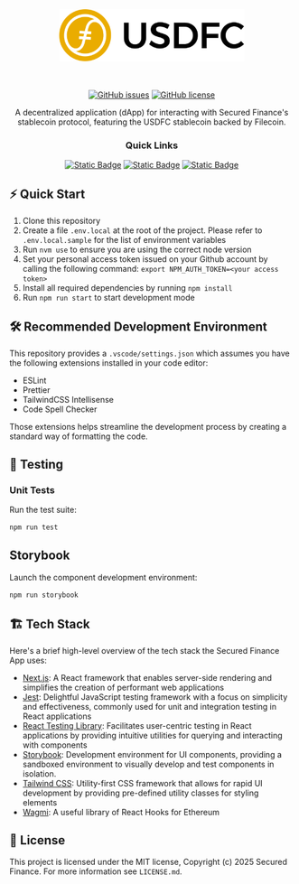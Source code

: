 <div align="center">

<img src="src/assets/img/usdfc-logo.svg" width="328" />

<br/><br/>
[![GitHub issues](https://img.shields.io/github/issues/Secured-Finance/stablecoin-app)](https://github.com/Secured-Finance/stablecoin-app/issues) [![GitHub license](https://img.shields.io/github/license/Secured-Finance/stablecoin-app)](https://github.com/Secured-Finance/stablecoin-app/blob/develop/LICENCE.md)

A decentralized application (dApp) for interacting with Secured Finance's stablecoin protocol, featuring the USDFC stablecoin backed by Filecoin.

### Quick Links
[![Static Badge](https://img.shields.io/badge/Homepage-5162FF?style=for-the-badge)](https://docs.secured.finance/usdfc-stablecoin-protocol/introduction)
[![Static Badge](https://img.shields.io/badge/Trading_Platform-white?style=for-the-badge)](https://app.usdfc.net)
[![Static Badge](https://img.shields.io/badge/Docs-11CABE?style=for-the-badge)](https://docs.secured.finance/)

</div>


## ⚡️ Quick Start

1. Clone this repository
2. Create a file `.env.local` at the root of the project. Please refer to `.env.local.sample` for the list of environment variables
3. Run `nvm use` to ensure you are using the correct node version
4. Set your personal access token issued on your Github account by calling the following command: `export NPM_AUTH_TOKEN=<your access token>`
5. Install all required dependencies by running `npm install`
6. Run `npm run start` to start development mode


## 🛠️ Recommended Development Environment
This repository provides a `.vscode/settings.json` which assumes you have the following extensions installed in your code editor:
- ESLint
- Prettier
- TailwindCSS Intellisense
- Code Spell Checker

Those extensions helps streamline the development process by creating a standard way of formatting the code.

## 🧪 Testing

### Unit Tests
Run the test suite:
```bash
npm run test
```

## Storybook
Launch the component development environment:
```bash
npm run storybook
```

## 🏗️ Tech Stack

Here's a brief high-level overview of the tech stack the Secured Finance App uses:

- [Next.js](https://nextjs.org/): A React framework that enables server-side rendering and simplifies the creation of performant web applications
- [Jest](https://jestjs.io/): Delightful JavaScript testing framework with a focus on simplicity and effectiveness, commonly used for unit and integration testing in React applications
- [React Testing Library](https://testing-library.com/docs/react-testing-library/intro): Facilitates user-centric testing in React applications by providing intuitive utilities for querying and interacting with components
- [Storybook](https://storybook.js.org/): Development environment for UI components, providing a sandboxed environment to visually develop and test components in isolation.
- [Tailwind CSS](https://tailwindcss.com/): Utility-first CSS framework that allows for rapid UI development by providing pre-defined utility classes for styling elements
- [Wagmi](https://wagmi.sh/): A useful library of React Hooks for Ethereum

## 🔖️ License

This project is licensed under the MIT license, Copyright (c) 2025 Secured Finance. For more information see `LICENSE.md`.
